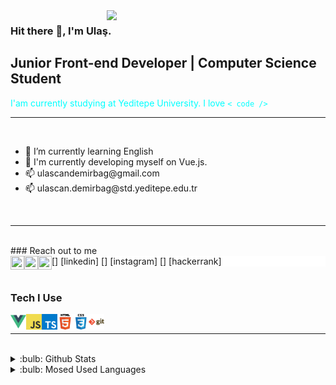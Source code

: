 <img src="https://media.giphy.com/media/MdA16VIoXKKxNE8Stk/giphy.gif?cid=ecf05e47invz63xxjyl8p6xfrhklm7f4yclbl3mm0jgjdtvl&rid=giphy.gif&ct=g" align="right" width="350" height="">

### Hit there :wave:, I'm Ulaş.

## Junior Front-end Developer | Computer Science Student

<font color="aqua">I'am currently studying at Yeditepe University. I love `< code />` </font>
<br>

<hr>
<br>

<ul>
  <li>🌱 I’m currently learning English</li>
  <li>🔭 I'm currently developing myself on Vue.js.</li>
  <li>📫 ulascandemirbag@gmail.com</li>
  <li>📫 ulascan.demirbag@std.yeditepe.edu.tr</li>
</ul>
<br>
<hr>
<br>
### Reach out to me

<div style="background-color:white;" width="22" height="25" align="left">
[<img height="22" align="left"  width="22" src="https://unpkg.com/simple-icons@v5/icons/linkedin.svg" />] [linkedin]
[<img height="22" align="left"  width="22" src="https://unpkg.com/simple-icons@v5/icons/instagram.svg" />] [instagram]
[<img height="22"  align="left" width="22" src="https://unpkg.com/simple-icons@v5/icons/hackerrank.svg" />] [hackerrank]
</div>
<br>

### Tech I Use

<img width="25" height="25" align="left" src="https://raw.githubusercontent.com/github/explore/80688e429a7d4ef2fca1e82350fe8e3517d3494d/topics/vue/vue.png">
<img width="25" height="25" align="left" src="https://raw.githubusercontent.com/github/explore/80688e429a7d4ef2fca1e82350fe8e3517d3494d/topics/javascript/javascript.png">
<img width="25" height="25" align="left" src="https://raw.githubusercontent.com/github/explore/80688e429a7d4ef2fca1e82350fe8e3517d3494d/topics/typescript/typescript.png">
<img width="25" height="25" align="left" src="https://raw.githubusercontent.com/github/explore/80688e429a7d4ef2fca1e82350fe8e3517d3494d/topics/html/html.png">
<img width="25" height="25" align="left" src="https://raw.githubusercontent.com/github/explore/80688e429a7d4ef2fca1e82350fe8e3517d3494d/topics/css/css.png">
<img width="25" height="25" align="left" src="https://raw.githubusercontent.com/github/explore/80688e429a7d4ef2fca1e82350fe8e3517d3494d/topics/git/git.png">
<br>
<hr>
<br>

<details>
<summary>:bulb: Github Stats</summary>
<img src="https://github-readme-stats.vercel.app/api?username=ulascan54&theme=tokyonight">
</details>

<details>
<summary>:bulb: Mosed Used Languages</summary>
<img src="https://github-readme-stats.vercel.app/api/top-langs/?username=anuraghazra&layout=compact">
</details>

[instagram]: https://www.instagram.com/ulascandemirbag/
[linkedin]: https://www.linkedin.com/in/ula%C5%9F-can-demirba%C4%9F-15528815a/
[hackerrank]: https://www.hackerrank.com/dashboard
